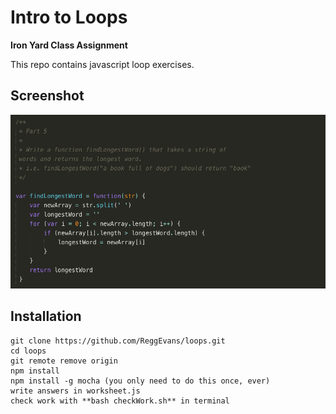 # Intro to Loops

**Iron Yard Class Assignment**

This repo contains javascript loop exercises.

## Screenshot
![Loops Screen Shot](img/loops_img.png)

## Installation
```
git clone https://github.com/ReggEvans/loops.git
cd loops
git remote remove origin
npm install
npm install -g mocha (you only need to do this once, ever)
write answers in worksheet.js
check work with **bash checkWork.sh** in terminal
```
